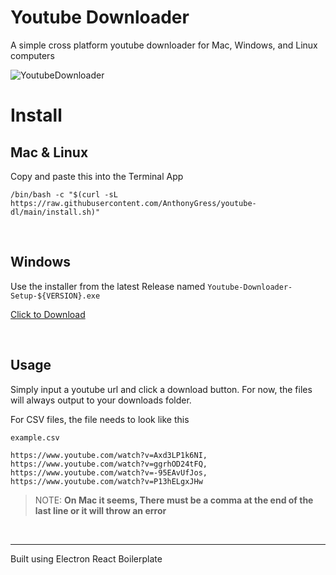 # Youtube Downloader
A simple cross platform youtube downloader for Mac, Windows, and Linux computers

![YoutubeDownloader](https://github.com/AnthonyGress/mac-the-ripper/assets/70029654/c473288f-d18c-4232-8e1c-3cc2a79a9011)

# Install

## Mac & Linux

Copy and paste this into the Terminal App

`/bin/bash -c "$(curl -sL https://raw.githubusercontent.com/AnthonyGress/youtube-dl/main/install.sh)"`

<br>

## Windows

Use the installer from the latest Release named `Youtube-Downloader-Setup-${VERSION}.exe`

[Click to Download](https://github.com/AnthonyGress/mac-the-ripper/releases/latest/)

<br>

## Usage

Simply input a youtube url and click a download button. For now, the files will always output to your downloads folder.

For CSV files, the file needs to look like this

`example.csv`
```
https://www.youtube.com/watch?v=Axd3LP1k6NI,
https://www.youtube.com/watch?v=ggrhOD24tFQ,
https://www.youtube.com/watch?v=-95EAvUfJos,
https://www.youtube.com/watch?v=P13hELgxJHw
```

> NOTE: **On Mac it seems, There must be a comma at the end of the last line or it will throw an error**

<br>

<hr>

Built using Electron React Boilerplate
